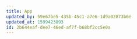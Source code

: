 ```yaml
---
title: App
updated_by: 59e67be5-435b-45c1-a7e6-1d9a02873b6e
updated_at: 1599423893
id: 2b644eaf-dee7-46ed-af7f-b68bf2cc5e0a
---
```

